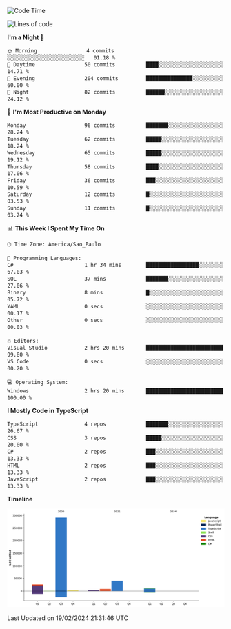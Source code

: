 <!--START_SECTION:waka-->
![Code Time](http://img.shields.io/badge/Code%20Time-2%2C305%20hrs%2027%20mins-blue)

![Lines of code](https://img.shields.io/badge/From%20Hello%20World%20I%27ve%20Written-380.2%20thousand%20lines%20of%20code-blue)

**I'm a Night 🦉** 

```text
🌞 Morning                4 commits           ░░░░░░░░░░░░░░░░░░░░░░░░░   01.18 % 
🌆 Daytime                50 commits          ████░░░░░░░░░░░░░░░░░░░░░   14.71 % 
🌃 Evening                204 commits         ███████████████░░░░░░░░░░   60.00 % 
🌙 Night                  82 commits          ██████░░░░░░░░░░░░░░░░░░░   24.12 % 
```
📅 **I'm Most Productive on Monday** 

```text
Monday                   96 commits          ███████░░░░░░░░░░░░░░░░░░   28.24 % 
Tuesday                  62 commits          █████░░░░░░░░░░░░░░░░░░░░   18.24 % 
Wednesday                65 commits          █████░░░░░░░░░░░░░░░░░░░░   19.12 % 
Thursday                 58 commits          ████░░░░░░░░░░░░░░░░░░░░░   17.06 % 
Friday                   36 commits          ███░░░░░░░░░░░░░░░░░░░░░░   10.59 % 
Saturday                 12 commits          █░░░░░░░░░░░░░░░░░░░░░░░░   03.53 % 
Sunday                   11 commits          █░░░░░░░░░░░░░░░░░░░░░░░░   03.24 % 
```


📊 **This Week I Spent My Time On** 

```text
🕑︎ Time Zone: America/Sao_Paulo

💬 Programming Languages: 
C#                       1 hr 34 mins        █████████████████░░░░░░░░   67.03 % 
SQL                      37 mins             ███████░░░░░░░░░░░░░░░░░░   27.06 % 
Binary                   8 mins              █░░░░░░░░░░░░░░░░░░░░░░░░   05.72 % 
YAML                     0 secs              ░░░░░░░░░░░░░░░░░░░░░░░░░   00.17 % 
Other                    0 secs              ░░░░░░░░░░░░░░░░░░░░░░░░░   00.03 % 

🔥 Editors: 
Visual Studio            2 hrs 20 mins       █████████████████████████   99.80 % 
VS Code                  0 secs              ░░░░░░░░░░░░░░░░░░░░░░░░░   00.20 % 

💻 Operating System: 
Windows                  2 hrs 20 mins       █████████████████████████   100.00 % 
```

**I Mostly Code in TypeScript** 

```text
TypeScript               4 repos             ███████░░░░░░░░░░░░░░░░░░   26.67 % 
CSS                      3 repos             █████░░░░░░░░░░░░░░░░░░░░   20.00 % 
C#                       2 repos             ███░░░░░░░░░░░░░░░░░░░░░░   13.33 % 
HTML                     2 repos             ███░░░░░░░░░░░░░░░░░░░░░░   13.33 % 
JavaScript               2 repos             ███░░░░░░░░░░░░░░░░░░░░░░   13.33 % 
```



**Timeline**

![Lines of Code chart](https://raw.githubusercontent.com/jonhoffmam/jonhoffmam/master/assets/bar_graph.png)


 Last Updated on 19/02/2024 21:31:46 UTC
<!--END_SECTION:waka-->

